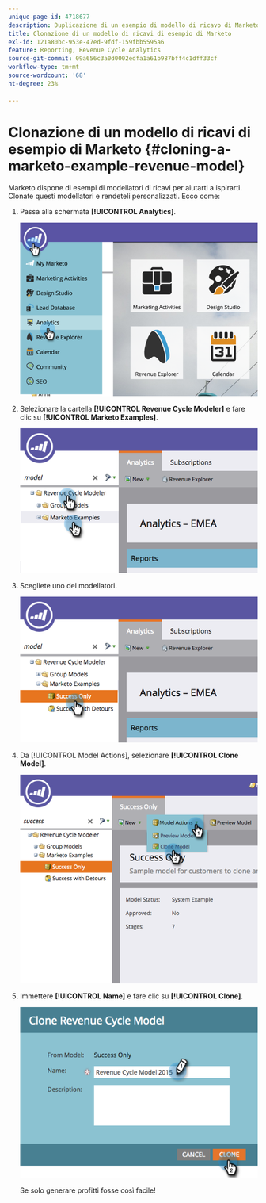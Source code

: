 ```yaml
---
unique-page-id: 4718677
description: Duplicazione di un esempio di modello di ricavo di Marketo - Documentazione di Marketo - Documentazione del prodotto
title: Clonazione di un modello di ricavi di esempio di Marketo
exl-id: 121a80bc-953e-47ed-9fdf-159fbb5595a6
feature: Reporting, Revenue Cycle Analytics
source-git-commit: 09a656c3a0d0002edfa1a61b987bff4c1dff33cf
workflow-type: tm+mt
source-wordcount: '68'
ht-degree: 23%

---
```


# Clonazione di un modello di ricavi di esempio di Marketo {#cloning-a-marketo-example-revenue-model}

Marketo dispone di esempi di modellatori di ricavi per aiutarti a ispirarti. Clonate questi modellatori e rendeteli personalizzati. Ecco come:

1. Passa alla schermata **[!UICONTROL Analytics]**.

   ![](assets/image2015-4-27-17-3a37-3a30.png)

1. Selezionare la cartella **[!UICONTROL Revenue Cycle Modeler]** e fare clic su **[!UICONTROL Marketo Examples]**.

   ![](assets/image2015-4-27-17-3a11-3a39.png)

1. Scegliete uno dei modellatori.

   ![](assets/image2015-4-27-17-3a33-3a11.png)

1. Da [!UICONTROL Model Actions], selezionare **[!UICONTROL Clone Model]**.

   ![](assets/image2015-4-27-17-3a18-3a29.png)

1. Immettere **[!UICONTROL Name]** e fare clic su **[!UICONTROL Clone]**.

   ![](assets/image2015-4-27-17-3a20-3a22.png)

   Se solo generare profitti fosse così facile!
